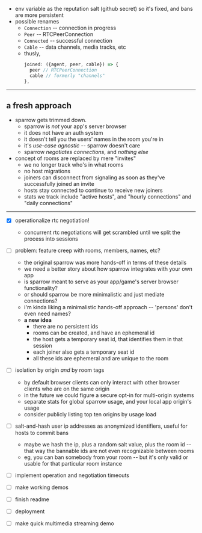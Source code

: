 
- env variable as the reputation salt (github secret) so it's fixed, and bans are more persistent
- possible renames
  - `Connection` -- connection in progress
  - `Peer` -- RTCPeerConnection
  - `Connected` -- successful connection
  - `Cable` -- data channels, media tracks, etc
  - thusly,
    ```js
    joined: ({agent, peer, cable}) => {
      peer // RTCPeerConnection
      cable // formerly "channels"
    },
    ```

-----------------------

## a fresh approach

- sparrow gets trimmed down.
  - sparrow is *not* your app's server browser
  - it does not have an auth system
  - it doesn't tell you the users' names in the room you're in
  - it's *use-case agnostic* -- sparrow doesn't care
  - sparrow *negotiates connections*, and *nothing else*
- concept of rooms are replaced by mere "invites"
  - we no longer track who's in what rooms
  - no host migrations
  - joiners can disconnect from signaling as soon as they've successfully joined an invite
  - hosts stay connected to continue to receive new joiners
  - stats we track include "active hosts", and "hourly connections" and "daily connections"

---------------------------

- [x] operationalize rtc negotiation!
  - concurrent rtc negotiations will get scrambled until we split the process into sessions
- [ ] problem: feature creep with rooms, members, names, etc?
  - the original sparrow was more hands-off in terms of these details
  - we need a better story about how sparrow integrates with your own app
  - is sparrow meant to serve as your app/game's server browser functionality?
  - or should sparrow be more minimalistic and just mediate connections?
  - i'm kinda liking a minimalistic hands-off approach -- 'persons' don't even need names?
  - **a new idea**
    - there are no persistent ids
    - rooms can be created, and have an ephemeral id
    - the host gets a temporary seat id, that identifies them in that session
    - each joiner also gets a temporary seat id
    - all these ids are ephemeral and are unique to the room
- [ ] isolation by origin *and* by room tags
  - by default browser clients can only interact with other browser clients who are on the same origin
  - in the future we could figure a secure opt-in for multi-origin systems
  - separate stats for global sparrow usage, and your local app origin's usage
  - consider publicly listing top ten origins by usage load
- [ ] salt-and-hash user ip addresses as anonymized identifiers, useful for hosts to commit bans
  - maybe we hash the ip, plus a random salt value, plus the room id -- that way the bannable ids are not even recognizable between rooms
  - eg, you can ban somebody from your room -- but it's only valid or usable for that particular room instance
- [ ] implement operation and negotiation timeouts
- [ ] make working demos
- [ ] finish readme
- [ ] deployment
- [ ] make quick multimedia streaming demo

